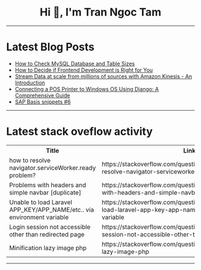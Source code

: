 <h1 align="center">Hi 👋, I'm Tran Ngoc Tam</h1>

---

# Latest Blog Posts 
<!-- BLOG-POST-LIST:START -->
- [How to Check MySQL Database and Table Sizes](https://dev.to/drupaladmin/how-to-check-mysql-database-and-table-sizes-2ep2)
- [How to Decide if Frontend Development is Right for You](https://dev.to/bingecoder89/how-to-decide-if-frontend-development-is-right-for-you-3b5l)
- [Stream Data at scale from millions of sources with Amazon Kinesis - An Introduction](https://dev.to/asanka_botheju/stream-data-at-scale-from-millions-of-sources-with-amazon-kinesis-an-introduction-2kg1)
- [Connecting a POS Printer to Windows OS Using Django: A Comprehensive Guide](https://dev.to/tarek_eissa/connecting-a-pos-printer-to-windows-os-using-django-a-comprehensive-guide-33km)
- [SAP Basis snippets #6](https://dev.to/ashwinsharmap/sap-basis-snippets-6-4p9c)
<!-- BLOG-POST-LIST:END -->

---

# Latest stack oveflow activity
<table>
  <tr><th>Title</th><th>Link</th></tr>
  <!-- STACKOVERFLOW:START --><tr><td>how to resolve navigator.serviceWorker.ready problem?</td><td>https://stackoverflow.com/questions/78507655/how-to-resolve-navigator-serviceworker-ready-problem</td></tr><tr><td>Problems with headers and simple navbar [duplicate]</td><td>https://stackoverflow.com/questions/78507572/problems-with-headers-and-simple-navbar</td></tr><tr><td>Unable to load Laravel APP_KEY/APP_NAME/etc.. via environment variable</td><td>https://stackoverflow.com/questions/78507562/unable-to-load-laravel-app-key-app-name-etc-via-environment-variable</td></tr><tr><td>Login session not accessible other than redirected page</td><td>https://stackoverflow.com/questions/78507530/login-session-not-accessible-other-than-redirected-page</td></tr><tr><td>Minification lazy image php</td><td>https://stackoverflow.com/questions/78507524/minification-lazy-image-php</td></tr><!-- STACKOVERFLOW:END -->
</table>

---


